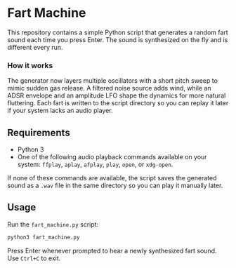 # Fart Machine

This repository contains a simple Python script that generates a random fart sound each time you press Enter. The sound is synthesized on the fly and is different every run.

### How it works

The generator now layers multiple oscillators with a short pitch sweep to mimic sudden gas release. A filtered noise source adds wind, while an ADSR envelope and an amplitude LFO shape the dynamics for more natural fluttering. Each fart is written to the script directory so you can replay it later if your system lacks an audio player.

## Requirements

- Python 3
- One of the following audio playback commands available on your system: `ffplay`, `aplay`, `afplay`, `play`, `open`, or `xdg-open`.

If none of these commands are available, the script saves the generated sound as a `.wav` file in the same directory so you can play it manually later.

## Usage

Run the `fart_machine.py` script:

```bash
python3 fart_machine.py
```

Press Enter whenever prompted to hear a newly synthesized fart sound. Use `Ctrl+C` to exit.
